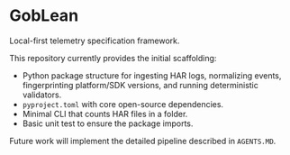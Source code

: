 # GobLean

Local-first telemetry specification framework.

This repository currently provides the initial scaffolding:

- Python package structure for ingesting HAR logs, normalizing events,
  fingerprinting platform/SDK versions, and running deterministic validators.
- `pyproject.toml` with core open-source dependencies.
- Minimal CLI that counts HAR files in a folder.
- Basic unit test to ensure the package imports.

Future work will implement the detailed pipeline described in `AGENTS.MD`.
